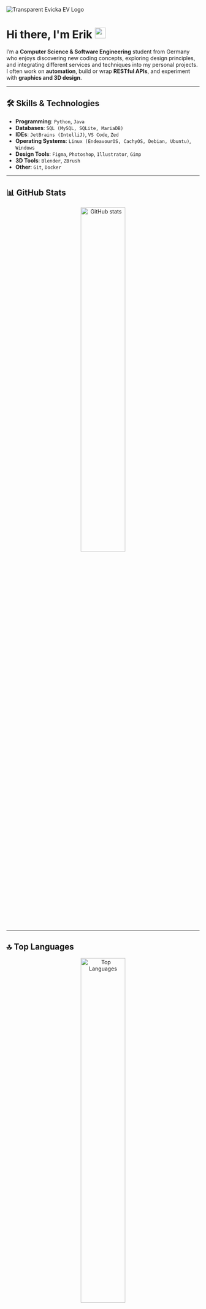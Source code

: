 ![Transparent Evicka EV Logo](https://cdn.evickastudio.de/static/media/render.webp)

# Hi there, I'm Erik <img src="https://media.giphy.com/media/hvRJCLFzcasrR4ia7z/giphy.gif" width="28">

I’m a **Computer Science & Software Engineering** student from Germany who enjoys discovering new coding concepts, exploring design principles, and integrating different services and techniques into my personal projects. I often work on **automation**, build or wrap **RESTful APIs**, and experiment with **graphics and 3D design**.

---

## 🛠️ Skills & Technologies

- **Programming**: `Python`, `Java`  
- **Databases**: `SQL (MySQL, SQLite, MariaDB)`  
- **IDEs**: `JetBrains (IntelliJ)`, `VS Code`, `Zed`  
- **Operating Systems**: `Linux (EndeavourOS, CachyOS, Debian, Ubuntu)`, `Windows`  
- **Design Tools**: `Figma`, `Photoshop`, `Illustrator`, `Gimp`  
- **3D Tools**: `Blender`, `ZBrush`  
- **Other**: `Git`, `Docker`

---

## 📊 GitHub Stats

<p align="center">
  <img
    src="https://github-readme-stats.vercel.app/api?username=EvickaStudio&show=reviews,discussions_started,discussions_answered,prs_merged,prs_merged_percentage&show_icons=true&theme=transparent"
    alt="GitHub stats"
    width="48%"
  />
</p>

---

## 🔝 Top Languages

<p align="center">
  <img
    src="https://github-readme-stats.vercel.app/api/top-langs/?username=EvickaStudio&theme=transparent"
    alt="Top Languages"
    width="48%"
  />
</p>

---

## 🕔 WakaTime Stats

<p align="center">
  <img
    src="https://github-readme-stats.vercel.app/api/wakatime?username=evickastudio&layout=compact&theme=transparent"
    alt="WakaTime stats"
    width="48%"
  />
</p>
